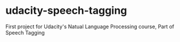 # udacity-speech-tagging
First project for Udacity's Natual Language Processing course, Part of Speech Tagging
